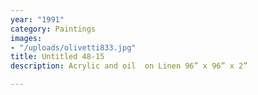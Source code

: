 ```yaml
---
year: "1991"
category: Paintings
images:
- "/uploads/olivetti833.jpg"
title: Untitled 48-15
description: Acrylic and oil  on Linen 96” x 96” x 2”

---
```

